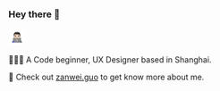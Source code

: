 ### Hey there 👋

<img src="about.gif" alt="" width="30px">

👨🏻‍💻 A Code beginner, UX Designer based in Shanghai.

🤔 Check out [zanwei.guo](https://zanweiguo.com) to get know more about me.


<!--
**zanwei/zanwei** is a ✨ _special_ ✨ repository because its `README.md` (this file) appears on your GitHub profile.
